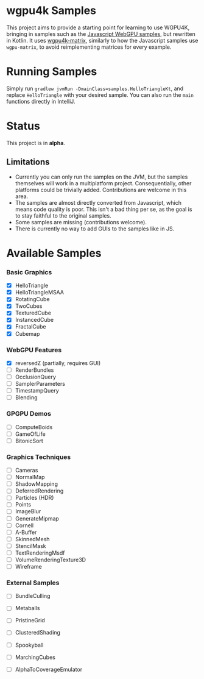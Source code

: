 # wgpu4k Samples

This project aims to provide a starting point for learning to use WGPU4K, 
bringing in samples such as the [Javascript WebGPU samples](https://webgpu.github.io/webgpu-samples/), but rewritten in Kotlin.
It uses [wgpu4k-matrix](https://github.com/natanfudge/wgpu4k-matrix), similarly to how the Javascript samples use `wgpu-matrix`,
to avoid reimplementing matrices for every example.
# Running Samples
Simply run `gradlew jvmRun -DmainClass=samples.HelloTriangleKt`, and replace `HelloTriangle` with your desired sample.
You can also run the `main` functions directly in IntelliJ. 
# Status
This project is in **alpha**.
## Limitations
- Currently you can only run the samples on the JVM, but the samples themselves will work in a multiplatform project. 
Consequentially, other platforms could be trivially added. Contributions are welcome in this area.
- The samples are almost directly converted from Javascript, which means code quality is poor. 
This isn't a bad thing per se, as the goal is to stay faithful to the original samples. 
- Some samples are missing (contributions welcome). 
- There is currently no way to add GUIs to the samples like in JS. 
# Available Samples
### Basic Graphics
- [x] HelloTriangle
- [x] HelloTriangleMSAA
- [x] RotatingCube
- [x] TwoCubes
- [x] TexturedCube
- [x] InstancedCube
- [x] FractalCube
- [x] Cubemap
### WebGPU Features
- [x] reversedZ (partially, requires GUI)
- [ ] RenderBundles
- [ ] OcclusionQuery
- [ ] SamplerParameters
- [ ] TimestampQuery
- [ ] Blending
### GPGPU Demos
- [ ] ComputeBoids
- [ ] GameOfLife
- [ ] BitonicSort
### Graphics Techniques
- [ ] Cameras
- [ ] NormalMap
- [ ] ShadowMapping
- [ ] DeferredRendering
- [ ] Particles (HDR)
- [ ] Points
- [ ] ImageBlur
- [ ] GenerateMipmap
- [ ] Cornell
- [ ] A-Buffer
- [ ] SkinnedMesh
- [ ] StencilMask
- [ ] TextRenderingMsdf
- [ ] VolumeRenderingTexture3D
- [ ] Wireframe
### External Samples
- [ ] BundleCulling
- [ ] Metaballs
- [ ] PristineGrid
- [ ] ClusteredShading
- [ ] Spookyball
- [ ] MarchingCubes
- [ ] AlphaToCoverageEmulator

